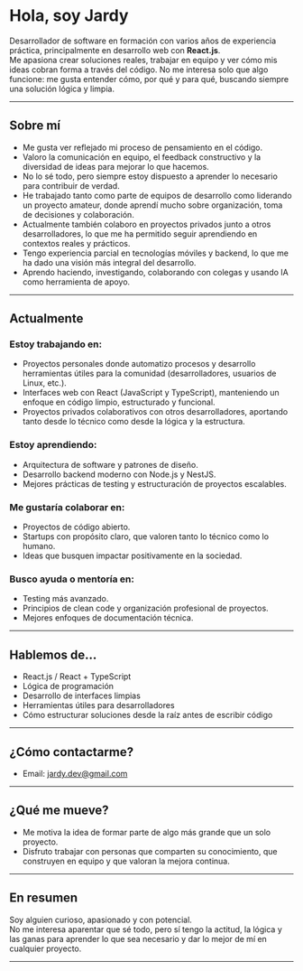 # Hola, soy Jardy

Desarrollador de software en formación con varios años de experiencia práctica, principalmente en desarrollo web con **React.js**.  
Me apasiona crear soluciones reales, trabajar en equipo y ver cómo mis ideas cobran forma a través del código. No me interesa solo que algo funcione: me gusta entender cómo, por qué y para qué, buscando siempre una solución lógica y limpia.

---

## Sobre mí

- Me gusta ver reflejado mi proceso de pensamiento en el código. 
- Valoro la comunicación en equipo, el feedback constructivo y la diversidad de ideas para mejorar lo que hacemos.
- No lo sé todo, pero siempre estoy dispuesto a aprender lo necesario para contribuir de verdad.
- He trabajado tanto como parte de equipos de desarrollo como liderando un proyecto amateur, donde aprendí mucho sobre organización, toma de decisiones y colaboración.
- Actualmente también colaboro en proyectos privados junto a otros desarrolladores, lo que me ha permitido seguir aprendiendo en contextos reales y prácticos.
- Tengo experiencia parcial en tecnologías móviles y backend, lo que me ha dado una visión más integral del desarrollo.
- Aprendo haciendo, investigando, colaborando con colegas y usando IA como herramienta de apoyo.
---

## Actualmente

### Estoy trabajando en:
- Proyectos personales donde automatizo procesos y desarrollo herramientas útiles para la comunidad (desarrolladores, usuarios de Linux, etc.).
- Interfaces web con React (JavaScript y TypeScript), manteniendo un enfoque en código limpio, estructurado y funcional.
- Proyectos privados colaborativos con otros desarrolladores, aportando tanto desde lo técnico como desde la lógica y la estructura.

### Estoy aprendiendo:
- Arquitectura de software y patrones de diseño.
- Desarrollo backend moderno con Node.js y NestJS.
- Mejores prácticas de testing y estructuración de proyectos escalables.

### Me gustaría colaborar en:
- Proyectos de código abierto.
- Startups con propósito claro, que valoren tanto lo técnico como lo humano.
- Ideas que busquen impactar positivamente en la sociedad.

### Busco ayuda o mentoría en:
- Testing más avanzado.
- Principios de clean code y organización profesional de proyectos.
- Mejores enfoques de documentación técnica.

---

## Hablemos de...

- React.js / React + TypeScript  
- Lógica de programación  
- Desarrollo de interfaces limpias  
- Herramientas útiles para desarrolladores  
- Cómo estructurar soluciones desde la raíz antes de escribir código

---

## ¿Cómo contactarme?

- Email: [jardy.dev@gmail.com](mailto:jardy.dev@gmail.com)

---

## ¿Qué me mueve?

- Me motiva la idea de formar parte de algo más grande que un solo proyecto.
- Disfruto trabajar con personas que comparten su conocimiento, que construyen en equipo y que valoran la mejora continua.

---

## En resumen

Soy alguien curioso, apasionado y con potencial.  
No me interesa aparentar que sé todo, pero sí tengo la actitud, la lógica y las ganas para aprender lo que sea necesario y dar lo mejor de mí en cualquier proyecto.

---


